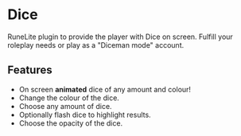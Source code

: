 # Dice
RuneLite plugin to provide the player with Dice on screen. Fulfill your roleplay needs or play as a "Diceman mode" account.

## Features
  - On screen **animated** dice of any amount and colour!
  - Change the colour of the dice.
  - Choose any amount of dice.
  - Optionally flash dice to highlight results.
  - Choose the opacity of the dice.

